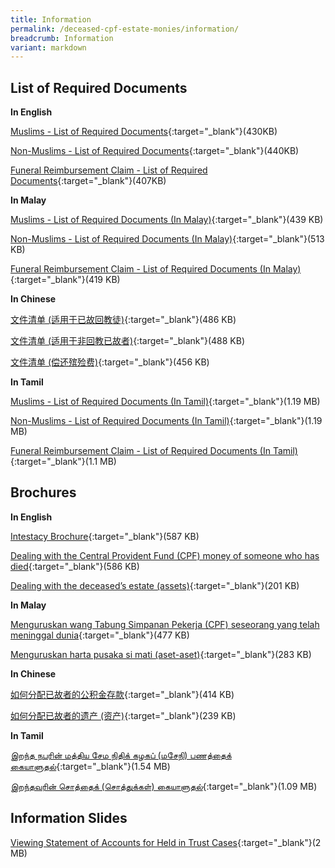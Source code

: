 ```yaml
---
title: Information
permalink: /deceased-cpf-estate-monies/information/
breadcrumb: Information
variant: markdown
---
```

List of Required Documents
---

**In English**<br>

[Muslims - List of Required Documents](/files/AnnexA_Muslims_Oct20.pdf){:target="_blank"}(430KB)

[Non-Muslims - List of Required Documents](/files/AnnexB_NonMuslims_Oct20.pdf){:target="_blank"}(440KB)

[Funeral Reimbursement Claim - List of Required Documents](/files/AnnexC_Funeral_Oct20.pdf){:target="_blank"}(407KB)

**In Malay**<br>

[Muslims - List of Required Documents (In Malay)](/files/Malay_AnnexA_Muslims_17Oct20.pdf){:target="_blank"}(439 KB)

[Non-Muslims - List of Required Documents (In Malay)](/files/Malay_AnnexB_Non-Muslims_17Oct20.pdf){:target="_blank"}(513 KB)

[Funeral Reimbursement Claim - List of Required Documents (In Malay)](/files/Malay_AnnexC_FuneralClaim_17Oct20.pdf){:target="_blank"}(419 KB)

**In Chinese**<br>

[文件清单 (适用于已故回教徒)](/files/Chinese_AnnexA_Muslims_17Oct20.pdf){:target="_blank"}(486 KB)

[文件清单 (适用于非回教已故者)](/files/Chinese_AnnexB_NonMuslims_17Oct20_.pdf){:target="_blank"}(488 KB)

[文件清单 (偿还殡殓费)](/files/Chinese_AnnexC_Funeral_17Oct20.pdf){:target="_blank"}(456 KB)

**In Tamil**<br>

[Muslims - List of Required Documents (In Tamil)](/files/Tamil_AnnexA_Oct20.pdf){:target="_blank"}(1.19 MB)

[Non-Muslims - List of Required Documents (In Tamil)](/files/Tamil_AnnexB_Non-Muslim_Oct20.pdf){:target="_blank"}(1.19 MB)

[Funeral Reimbursement Claim - List of Required Documents (In Tamil)](/files/Tamil_AnnexC_Funeral_Oct20.pdf){:target="_blank"}(1.1 MB)

Brochures
---

**In English**<br>

[Intestacy Brochure](/files/intestacybrochure.pdf){:target="_blank"}(587 KB)

[Dealing with the Central Provident Fund (CPF) money of someone who has died](/files/Brochure1_CPF_Oct20.pdf){:target="_blank"}(586 KB)

[Dealing with the deceased’s estate (assets)](/files/Brochure2_EstateMonies_22Feb21.pdf){:target="_blank"}(201 KB)

<!---[Dealing with money held in trust for a child](/files/Bro3_Held-in-TrustCases_Feb2020.pdf){:target="_blank"}(237 KB)--->

**In Malay**<br>

[Menguruskan wang Tabung Simpanan Pekerja (CPF) seseorang yang telah meninggal dunia](/files/Malay_Brochure1_CPF_17Oct20.pdf){:target="_blank"}(477 KB)

[Menguruskan harta pusaka si mati (aset-aset)](/files/Malay_Brochure2_Estate_17Oct20.pdf){:target="_blank"}(283 KB)

<!---[Menguruskan wang yang dipegang sebagai amanah untuk seorang kanak-kanak](/files/Malay_Brochure3_Held-in-TrustCases_Feb2020.pdf){:target="_blank"}(384 KB)--->

**In Chinese**<br>

[如何分配已故者的公积金存款](/files/Chinese_Brochure1_CPF_17Oct20_.pdf){:target="_blank"}(414 KB)

[如何分配已故者的遗产 (资产)](/files/Chinese_Brochure2_Estate_22Feb21.pdf){:target="_blank"}(239 KB)

<!---[为孩童处理受托管的款项](/files/Chinese_Brochure3_Held-in-TrustCases_Feb2020.pdf){:target="_blank"}(456 KB)--->

**In Tamil**<br>

[இறந்த நபரின் மத்திய சேம நிதிக் கழகப் (மசேநி) பணத்தைக் கையாளுதல்](/files/Tamil_Brochure1_CPF_Oct20.pdf){:target="_blank"}(1.54 MB)

[இறந்தவரின் சொத்தைக் (சொத்துக்கள்) கையாளுதல்](/files/Tamil_Brochure2_Estate_Oct20.pdf){:target="_blank"}(1.09 MB)

<!---[ஒரு குழந்தைக்காக அறக்கட்டளையில் வைக்கப்பட்டிருக்கும் பணத்தைக் கையாளுதல்](/files/Tamil_Brochure3_Held-in-TrustCases_Feb2020.pdf){:target="_blank"}(445 KB)--->

Information Slides
---

[Viewing Statement of Accounts for Held in Trust Cases](/files/ViewingStatementofAccountsforHeldinTrustCases.pdf){:target="_blank"}(2 MB)